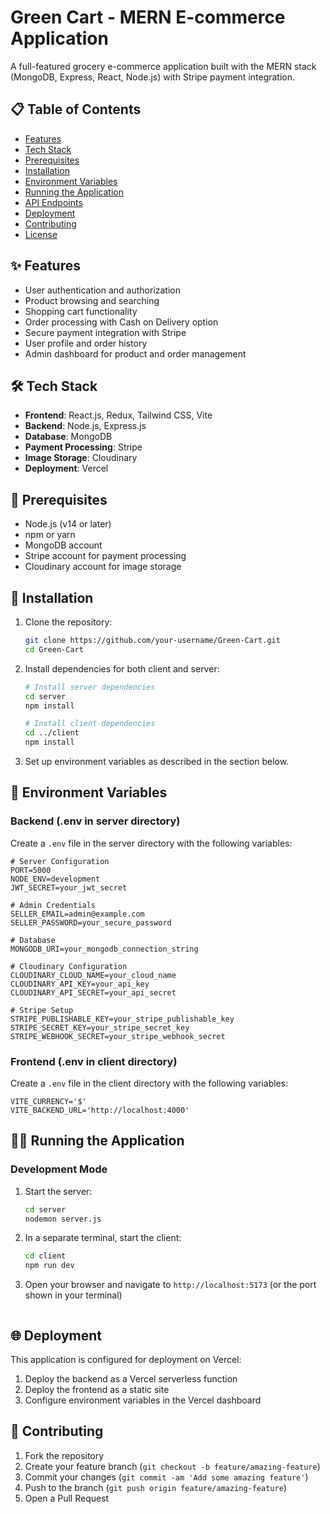 # Green Cart - MERN E-commerce Application

A full-featured grocery e-commerce application built with the MERN stack (MongoDB, Express, React, Node.js) with Stripe payment integration.

## 📋 Table of Contents

- [Features](#features)
- [Tech Stack](#tech-stack)
- [Prerequisites](#prerequisites)
- [Installation](#installation)
- [Environment Variables](#environment-variables)
- [Running the Application](#running-the-application)
- [API Endpoints](#api-endpoints)
- [Deployment](#deployment)
- [Contributing](#contributing)
- [License](#license)

## ✨ Features

- User authentication and authorization
- Product browsing and searching
- Shopping cart functionality
- Order processing with Cash on Delivery option
- Secure payment integration with Stripe
- User profile and order history
- Admin dashboard for product and order management

## 🛠️ Tech Stack

- **Frontend**: React.js, Redux, Tailwind CSS, Vite
- **Backend**: Node.js, Express.js
- **Database**: MongoDB
- **Payment Processing**: Stripe
- **Image Storage**: Cloudinary
- **Deployment**: Vercel

## 🧰 Prerequisites

- Node.js (v14 or later)
- npm or yarn
- MongoDB account
- Stripe account for payment processing
- Cloudinary account for image storage

## 🚀 Installation

1. Clone the repository:
   ```bash
   git clone https://github.com/your-username/Green-Cart.git
   cd Green-Cart
   ```

2. Install dependencies for both client and server:
   ```bash
   # Install server dependencies
   cd server
   npm install

   # Install client dependencies
   cd ../client
   npm install
   ```

3. Set up environment variables as described in the section below.

## 🔐 Environment Variables

### Backend (.env in server directory)

Create a `.env` file in the server directory with the following variables:

```
# Server Configuration
PORT=5000
NODE_ENV=development
JWT_SECRET=your_jwt_secret

# Admin Credentials
SELLER_EMAIL=admin@example.com
SELLER_PASSWORD=your_secure_password

# Database
MONGODB_URI=your_mongodb_connection_string

# Cloudinary Configuration
CLOUDINARY_CLOUD_NAME=your_cloud_name
CLOUDINARY_API_KEY=your_api_key
CLOUDINARY_API_SECRET=your_api_secret

# Stripe Setup
STRIPE_PUBLISHABLE_KEY=your_stripe_publishable_key
STRIPE_SECRET_KEY=your_stripe_secret_key
STRIPE_WEBHOOK_SECRET=your_stripe_webhook_secret
```

### Frontend (.env in client directory)

Create a `.env` file in the client directory with the following variables:

```
VITE_CURRENCY='$'
VITE_BACKEND_URL='http://localhost:4000'
```

## 🏃‍♂️ Running the Application

### Development Mode

1. Start the server:
   ```bash
   cd server
   nodemon server.js
   ```

2. In a separate terminal, start the client:
   ```bash
   cd client
   npm run dev
   ```

3. Open your browser and navigate to `http://localhost:5173` (or the port shown in your terminal)

   ```

## 🌐 Deployment

This application is configured for deployment on Vercel:

1. Deploy the backend as a Vercel serverless function
2. Deploy the frontend as a static site
3. Configure environment variables in the Vercel dashboard

## 🤝 Contributing

1. Fork the repository
2. Create your feature branch (`git checkout -b feature/amazing-feature`)
3. Commit your changes (`git commit -am 'Add some amazing feature'`)
4. Push to the branch (`git push origin feature/amazing-feature`)
5. Open a Pull Request
